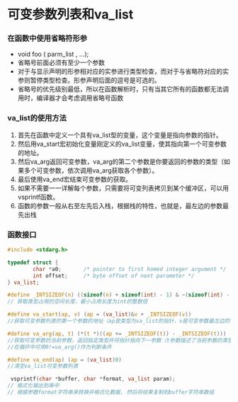 # 可变参数列表和va_list

### 在函数中使用省略符形参
* void foo ( parm_list , …); 
* 省略号前面必须有至少一个参数
* 对于与显示声明的形参相对应的实参进行类型检查，而对于与省略符对应的实参则暂停类型检查。形参声明后面的逗号是可选的。
* 省略号的优先级别最低，所以在函数解析时，只有当其它所有的函数都无法调用时，编译器才会考虑调用省略号函数

### va_list的使用方法
1. 首先在函数中定义一个具有va_list型的变量，这个变量是指向参数的指针。
2. 然后用va_start宏初始化变量刚定义的va_list变量，使其指向第一个可变参数的地址。
3. 然后va_arg返回可变参数，va_arg的第二个参数是你要返回的参数的类型（如果多个可变参数，依次调用va_arg获取各个参数）。
4. 最后使用va_end宏结束可变参数的获取。
5. 如果不需要一一详解每个参数，只需要将可变列表拷贝到某个缓冲区，可以用vsprintf函数。
6. 函数的参数一般从右至左先后入栈，根据栈的特性，也就是，最左边的参数最先出栈


### 函数接口
```c
#include <stdarg.h>

typedef struct {
        char *a0;       /* pointer to first homed integer argument */
        int offset;     /* byte offset of next parameter */
} va_list;

#define _INTSIZEOF(n) ((sizeof(n) + sizeof(int) - 1) & ~(sizeof(int) - 1))
// 获取类型占用的空间长度，最小占用长度为int的整数倍

#define va_start(ap, v) (ap = (va_list)&v + _INTSIZEOF(v))
//获取可变参数列表的第一个参数的地址（ap是类型为va_list的指针，v是可变参数最左边的参数

#define va_arg(ap, t) (*(t *)((ap += _INTSIZEOF(t)) - _INTSIZEOF(t)))
//获取可变参数的当前参数，返回指定类型并将指针指向下一参数（t参数描述了当前参数的类型）
//在循环中可用0!=va_arg()作为判断条件

#define va_end(ap) (ap = (va_list)0)
//清空va_list可变参数列表

 vsprintf(char *buffer, char *format, va_list param);
// 格式化输出到串中
// 根据参数format字符串来转换并格式化数据, 然后将结果复制到buffer字符串数组
```